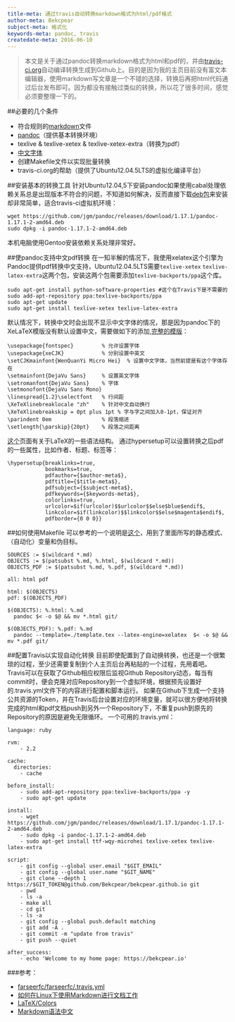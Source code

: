```yaml
---
title-meta: 通过travis自动转换markdown格式为html/pdf格式
author-meta: Bekcpear
subject-meta: 格式化
keywords-meta: pandoc, travis
createdate-meta: 2016-06-10
---
```


> 本文是关于通过pandoc转换markdown格式为html和pdf的，并由[travis-ci.org](https://travis-ci.org)自动编译转换生成到Github上。目的是因为我的主页目前没有富文本编辑器，使用markdown写文章是一个不错的选择，转换后再把html代码通过后台发布即可。因为都没有接触过类似的转换，所以花了很多时间，感觉必须要整理一下的。


##必要的几个条件
+ 符合规则的[markdown](https://daringfireball.net/projects/markdown/syntax)文件
+ [pandoc](http://pandoc.org/installing.html)（提供基本转换环境）
+ texlive & texlive-xetex & texlive-xetex-extra（转换为pdf）
+ [中文字体](https://wiki.ubuntu.com.cn/%E5%AD%97%E4%BD%93)
+ 创建Makefile文件以实现批量转换
+ travis-ci.org的帮助（提供了Ubuntu12.04.5LTS的虚拟化编译平台）

##安装基本的转换工具
针对Ubuntu12.04,5下安装pandoc如果使用cabal处理依赖关系总是出现版本不符合的问题，不知道如何解决，反而直接下载[deb包](https://github.com/jgm/pandoc/releases/latest)来安装却非常简单，适合travis-ci虚拟机环境：
```
wget https://github.com/jgm/pandoc/releases/download/1.17.1/pandoc-1.17.1-2-amd64.deb
sudo dpkg -i pandoc-1.17.1-2-amd64.deb
```
本机电脑使用Gentoo安装依赖关系处理非常好。

##使pandoc支持中文pdf转换
在一知半解的情况下，我使用xelatex这个引擎为Pandoc提供pdf转换中文支持，Ubuntu12.04.5LTS需要`texlive-xetex` `texlive-latex-extra`这两个包，安装这两个包需要添加`texlive-backports/ppa`这个库。
```
sudo apt-get install python-software-properties #这个在Travis下是不需要的
sudo add-apt-repository ppa:texlive-backports/ppa
sudo apt-get update
sudo apt-get install texlive-xetex texlive-latex-extra
```
默认情况下，转换中文时会出现不显示中文字体的情况，那是因为pandoc下的XeLaTeX模版没有默认设置中文，需要做如下的添加,[完整的模版](https://github.com/Bekcpear/bekcpear.articlemake/blob/master/template.tex)：
```
\usepackage{fontspec}         % 允许设置字体
\usepackage{xeCJK}            % 分别设置中英文
\setCJKmainfont{WenQuanYi Micro Hei}  % 设置中文字体，当然前提是有这个字体存在
\setmainfont{DejaVu Sans}     % 设置英文字体 
\setromanfont{DejaVu Sans}    % 字体
\setmonofont{DejaVu Sans Mono}
\linespread{1.2}\selectfont   % 行间距
\XeTeXlinebreaklocale "zh"    % 针对中文自动换行
\XeTeXlinebreakskip = 0pt plus 1pt % 字与字之间加入0-1pt，保证对齐
\parindent 0em                % 段落缩进
\setlength{\parskip}{20pt}    % 段落之间距离
```
[这个](https://en.wikibooks.org/wiki/LaTeX)页面有关于LaTeX的一些语法结构。
通过hypersetup可以设置转换之后pdf的一些属性，比如作者、标题、标签等：
```
\hypersetup{breaklinks=true,
            bookmarks=true,
            pdfauthor={$author-meta$},
            pdftitle={$title-meta$},
            pdfsubject={$subject-meta$},
            pdfkeywords={$keywords-meta$},
            colorlinks=true,
            urlcolor=$if(urlcolor)$$urlcolor$$else$blue$endif$,
            linkcolor=$if(linkcolor)$$linkcolor$$else$magenta$endif$,
            pdfborder={0 0 0}}
```

##如何使用Makefile
可以参考的一个说明是[这个](http://scc.qibebt.cas.cn/docs/linux/base/%B8%FA%CE%D2%D2%BB%C6%F0%D0%B4Makefile-%B3%C2%F0%A9.pdf)，用到了里面所写的静态模式、（自动化）变量和伪目标。
```
SOURCES := $(wildcard *.md)
OBJECTS := $(patsubst %.md, %.html, $(wildcard *.md))
OBJECTS_PDF := $(patsubst %.md, %.pdf, $(wildcard *.md))

all: html pdf

html: $(OBJECTS)
pdf: $(OBJECTS_PDF)

$(OBJECTS): %.html: %.md
  pandoc $< -o $@ && mv *.html git/

$(OBJECTS_PDF): %.pdf: %.md
  pandoc --template=./template.tex --latex-engine=xelatex  $< -o $@ && mv *.pdf git/
```

##配置Travis以实现自动化转换
目前即使配置到了自动换转换，也还是一个很繁琐的过程，至少还需要复制到个人主页后台再粘贴的一个过程，先用着吧。
Travis可以在获取了Github相应权限后监视Github Repository动态，每当有commit时，便会克隆对应Repository到一个虚拟环境，根据预先设置好的.travis.yml文件下的内容进行配置和脚本运行。
如果在Github下生成一个支持公共资源的Token，并在Travis后台设置对应的环境变量，就可以很方便地将转换完成的html和pdf文档push到另外一个Repository下，不重复push到原先的Repository的原因是避免无限循环。
一个可用的.travis.yml：
```
language: ruby

rvm:
    - 2.2
        
cache:
  directories:
    - cache

before_install:
    - sudo add-apt-repository ppa:texlive-backports/ppa -y
    - sudo apt-get update
 
install:
    - wget https://github.com/jgm/pandoc/releases/download/1.17.1/pandoc-1.17.1-2-amd64.deb
    - sudo dpkg -i pandoc-1.17.1-2-amd64.deb
    - sudo apt-get install ttf-wqy-microhei texlive-xetex texlive-latex-extra
 
script:
    - git config --global user.email "$GIT_EMAIL"
    - git config --global user.name "$GIT_NAME"
    - git clone --depth 1 https://$GIT_TOKEN@github.com/Bekcpear/bekcpear.github.io git
    - pwd
    - ls -a
    - make all
    - cd git
    - ls -a
    - git config --global push.default matching
    - git add -A .
    - git commit -m "update from travis" 
    - git push --quiet
 
after_success:
    - echo 'Welcome to my home page: https://bekcpear.io'
```

###参考：
+ [farseerfc/farseerfc/.travis.yml](https://github.com/farseerfc/farseerfc/blob/master/.travis.yml)
+ [如何在Linux下使用Markdown进行文档工作](http://www.ituring.com.cn/article/10044)
+ [LaTeX/Colors](https://en.wikibooks.org/wiki/LaTeX/Colors)
+ [Markdown语法中文](http://wowubuntu.com/markdown/)
